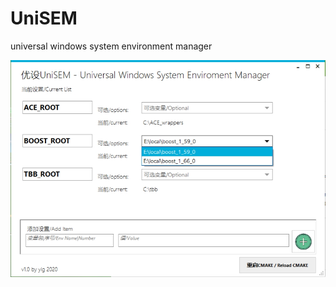 # UniSEM
universal windows system environment manager

![UI](https://github.com/coolzoom/UniSEM/blob/master/gui.jpg)
